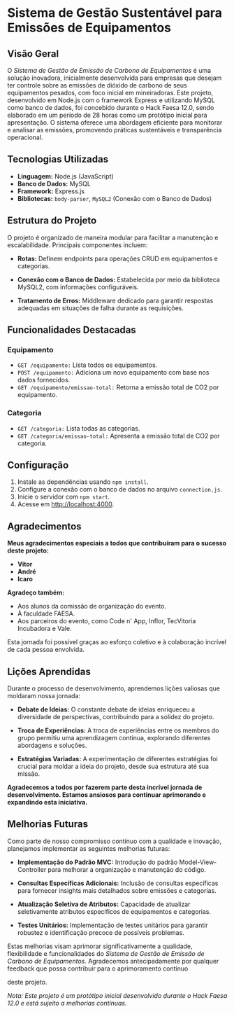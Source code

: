 # Sistema de Gestão Sustentável para Emissões de Equipamentos


## **Visão Geral**

O *Sistema de Gestão de Emissão de Carbono de Equipamentos* é uma solução inovadora, inicialmente desenvolvida para empresas que desejam ter controle sobre as emissões de dióxido de carbono de seus equipamentos pesados, com foco inicial em mineiradoras. Este projeto, desenvolvido em Node.js com o framework Express e utilizando MySQL como banco de dados, foi concebido durante o Hack Faesa 12.0, sendo elaborado em um período de 28 horas como um protótipo inicial para apresentação. O sistema oferece uma abordagem eficiente para monitorar e analisar as emissões, promovendo práticas sustentáveis e transparência operacional.

## **Tecnologias Utilizadas**

- **Linguagem:** Node.js (JavaScript)
- **Banco de Dados:** MySQL
- **Framework:** Express.js
- **Bibliotecas:** `body-parser`, `MySQL2` (Conexão com o Banco de Dados)

## **Estrutura do Projeto**

O projeto é organizado de maneira modular para facilitar a manutenção e escalabilidade. Principais componentes incluem:

- **Rotas:** Definem endpoints para operações CRUD em equipamentos e categorias.
  
- **Conexão com o Banco de Dados:** Estabelecida por meio da biblioteca MySQL2, com informações configuráveis.

- **Tratamento de Erros:** Middleware dedicado para garantir respostas adequadas em situações de falha durante as requisições.

## **Funcionalidades Destacadas**

### Equipamento

- `GET /equipamento:` Lista todos os equipamentos.
- `POST /equipamento:` Adiciona um novo equipamento com base nos dados fornecidos.
- `GET /equipamento/emissao-total:` Retorna a emissão total de CO2 por equipamento.

### Categoria

- `GET /categoria:` Lista todas as categorias.
- `GET /categoria/emissao-total:` Apresenta a emissão total de CO2 por categoria.

## **Configuração**

1. Instale as dependências usando `npm install`.
2. Configure a conexão com o banco de dados no arquivo `connection.js`.
3. Inicie o servidor com `npm start`.
4. Acesse em [http://localhost:4000](http://localhost:4000).

## **Agradecimentos**

**Meus agradecimentos especiais a todos que contribuíram para o sucesso deste projeto:**

- **Vitor**
- **André**
- **Icaro**

**Agradeço também:**

- Aos alunos da comissão de organização do evento.
- À faculdade FAESA.
- Aos parceiros do evento, como Code n' App, Inflor, TecVitoria Incubadora e Vale.

Esta jornada foi possível graças ao esforço coletivo e à colaboração incrível de cada pessoa envolvida.

## **Lições Aprendidas**

Durante o processo de desenvolvimento, aprendemos lições valiosas que moldaram nossa jornada:

- **Debate de Ideias:** O constante debate de ideias enriqueceu a diversidade de perspectivas, contribuindo para a solidez do projeto.
  
- **Troca de Experiências:** A troca de experiências entre os membros do grupo permitiu uma aprendizagem contínua, explorando diferentes abordagens e soluções.

- **Estratégias Variadas:** A experimentação de diferentes estratégias foi crucial para moldar a ideia do projeto, desde sua estrutura até sua missão.

**Agradecemos a todos por fazerem parte desta incrível jornada de desenvolvimento. Estamos ansiosos para continuar aprimorando e expandindo esta iniciativa.**

## **Melhorias Futuras**

Como parte de nosso compromisso contínuo com a qualidade e inovação, planejamos implementar as seguintes melhorias futuras:

- **Implementação do Padrão MVC:** Introdução do padrão Model-View-Controller para melhorar a organização e manutenção do código.

- **Consultas Específicas Adicionais:** Inclusão de consultas específicas para fornecer insights mais detalhados sobre emissões e categorias.

- **Atualização Seletiva de Atributos:** Capacidade de atualizar seletivamente atributos específicos de equipamentos e categorias.

- **Testes Unitários:** Implementação de testes unitários para garantir robustez e identificação precoce de possíveis problemas.

Estas melhorias visam aprimorar significativamente a qualidade, flexibilidade e funcionalidades do *Sistema de Gestão de Emissão de Carbono de Equipamentos*. Agradecemos antecipadamente por qualquer feedback que possa contribuir para o aprimoramento contínuo

 deste projeto.

*Nota: Este projeto é um protótipo inicial desenvolvido durante o Hack Faesa 12.0 e está sujeito a melhorias contínuas.*
